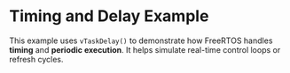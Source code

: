 # Timing and Delay Example

This example uses `vTaskDelay()` to demonstrate how FreeRTOS handles **timing** and **periodic execution**. It helps simulate real-time control loops or refresh cycles.
